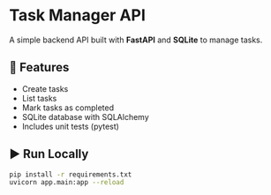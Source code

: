 # Task Manager API

A simple backend API built with **FastAPI** and **SQLite** to manage tasks.

## 🚀 Features
- Create tasks
- List tasks
- Mark tasks as completed
- SQLite database with SQLAlchemy
- Includes unit tests (pytest)

## ▶️ Run Locally
```bash
pip install -r requirements.txt
uvicorn app.main:app --reload
